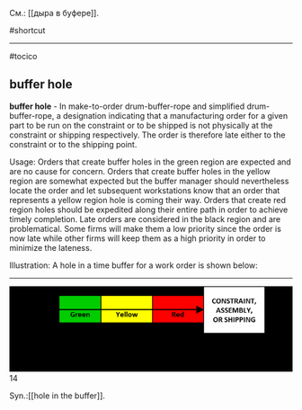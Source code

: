 См.: [[дыра в буфере]].

#shortcut




<hr/>

#tocico

## buffer hole

<b>buffer hole</b> -  In make-to-order drum-buffer-rope and simplified drum-buffer-rope, a designation indicating that a manufacturing order for a given part to be run on the constraint or to be shipped is not physically at the constraint or shipping respectively. The order is therefore late either to the constraint or to the shipping point.  


Usage:  Orders that create buffer holes in the green region are expected and are no cause for concern.  Orders that create buffer holes in the yellow region are somewhat expected but the buffer manager should nevertheless locate the order and let subsequent workstations know that an order that represents a yellow region hole is coming their way.  Orders that create red region holes should be expedited along their entire path in order to achieve timely completion.  Late orders are considered in the black region and are problematical.  Some firms will make them a low priority since the order is now late while other firms will keep them as a high priority in order to minimize the lateness. 

Illustration: A hole in a time buffer for a work order is shown below: 
<hr/>
<img src="./tocico_dictionary_2nd_editio-14_1.png"/>
14 
 

Syn.:[[hole in the buffer]].
 


